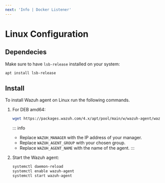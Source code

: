 ```yaml
---
next: 'Info | Docker Listener'
---
```


# Linux Configuration

## Dependecies 
Make sure to have <code>lsb-release</code> installed on your system:
```bash
apt install lsb-release
```

## Install

To install Wazuh agent on Linux run the following commands.

1. For DEB amd64:
    ```bash
    wget https://packages.wazuh.com/4.x/apt/pool/main/w/wazuh-agent/wazuh-agent_4.7.1-1_amd64.deb && WAZUH_MANAGER='192.168.1.106' WAZUH_AGENT_GROUP='metaserver' WAZUH_AGENT_NAME='test' dpkg -i ./wazuh-agent_4.7.1-1_amd64.deb
    ```
    ::: info
    * Replace <code>WAZUH_MANAGER</code> with the IP address of your manager.
    * Replace <code>WAZUH_AGENT_GROUP</code> with your chosen group.
    * Replace <code>WAZUH_AGENT_NAME</code> with the name of the agent.
    :::

2. Start the Wazuh agent:
    ```bash
    systemctl daemon-reload
    systemctl enable wazuh-agent
    systemctl start wazuh-agent
    ```